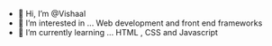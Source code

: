- 👋 Hi, I’m @Vishaal
- 👀 I’m interested in ... Web development and front end frameworks
- 🌱 I’m currently learning ... HTML , CSS and Javascript


<!---
Vishaal7/Vishaal7 is a ✨ special ✨ repository because its `README.md` (this file) appears on your GitHub profile.
You can click the Preview link to take a look at your changes.
--->

